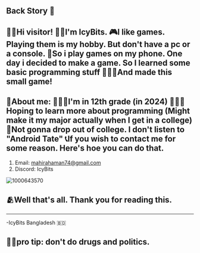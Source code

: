 Back Story 📖 
------------------------
👋🏻Hi visitor!
🧑🏻I'm IcyBits.
🎮I like games. Playing them is my hobby. But don't have a pc or a console.
📱So i play games on my phone. One day i decided to make a game. So I learned some basic programming stuff
🧑🏻‍💻And made this small game!
------------------------
🤧About me:
🧑🏻‍🎓I'm in 12th grade (in 2024)
🧑🏻‍💻Hoping to learn more about programming
(Might make it my major actually when I get in a college)
🏫Not gonna drop out of college. I don't listen to "Android Tate"
📞If you wish to contact me for some reason. Here's hoe you can do that.
------------------------
1. Email: mahirahaman74@gmail.com
2. Discord: IcyBits

![1000643570](https://github.com/IcyyBits/IcyyBits.github.io/assets/170248936/7b36fecb-4fe5-457a-a7f7-9d61cdef8c02)

🫂Well that's all. Thank you for reading this.
------------------------

------------------------
-IcyBits
Bangladesh 🇧🇩

😵‍💫pro tip: don't do drugs and politics.
------------------------
